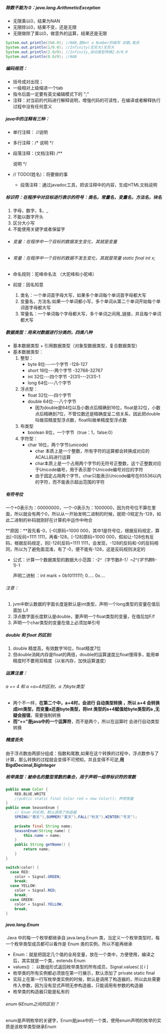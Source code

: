 ##### 除数不能为 0：java.lang.ArithmeticException

- 无限乘以0，结果为NAN
- 无限除以0，结果不变，还是无限
- 无限做除了乘以0，做意外的运算，结果还是无限

```java
System.out.println(1%0.0); //NAN,是Not a Number的缩写 非数,取余	
System.out.println(1/0.0); //Infinity(无穷大)无穷大
System.out.println(2.0/0); //Infinity,自动类型转换2.0/0.0
System.out.println(0.0/0); //NAN
```

##### 编码规范：

- 括号成对出现； 
- 一级相对上级缩进一个tab
- 指令后面一定要有英文编辑模式下的 ";"
- 注释：对当前的代码进行解释说明，增强代码的可读性，在编译或者解释执行过程中没有任何意义

##### java中的注释有三种：

- 单行注释： //说明

- 多行注释：/* 说明 */

- 段落注释：(文档注释)
  /**

  说明
  ​*/

- // TODO(姓名)：将要做的事
  
  - 段落注释：通过javadoc工具，把该注释中的内容，生成HTML文档说明

##### 标识符：在程序中对目标进行表示的符号：类名，常量名，变量名，方法名，块名

1. 字母，数字，$，_
2.  不能以数字开头
3. 区分大小写
4. 不能使用关键字或者保留字

- ###### 变量：在程序中一个目标的数据发生变化，其就是变量

- ###### 常量：在程序中一个目标的数据不发生变化，其就是常量 static final int x;

- 命名规则：驼峰命名法	（大驼峰和小驼峰）

- 前提：因名知意

  1. 类名：一个单词首字母大写，如果多个单词每个单词首字母都大写
  2. 变量名，方法名:如果一个单词都小写，多个单词从第二个单词开始每个单词首字母都大写
  3. 常量名：一个单词每个字母都大写，多个单词之间用_链接，并且每个单词都大写

##### 数据类型：用来对数据进行分类的，四类八种

- 基本数据类型  +  引用数据类型（对象型数据类型，复合数据类型）
- 基本数据类型：
  1. 整型：
     - byte  8位---一个字节  -128-127
     - short 16位---两个字节	-32768-32767
     - int   32位---四个字节 -2(31)---2(31)-1
     - long  64位---八个字节  
  2. 浮点型：
     - float 32位---四个字节
     - double 64位---八个字节
       - 因为double是64位以及小数点后精确到16位，float是32位，小数点后精确到7位，不管位数还是精确度呈二倍关系，因此把double叫做双精度型浮点数，float叫做单精度型浮点数
  3. 布类型	
     - boolean  8位，一个字节（true：1，false:0）
  4. 字符型：
     - char 16位，两个字节(unicode)
       - char 本质上是一个整数，所有字符的运算都会转换成对应的ACALL码进行运算
       - char本质上是一个占用两个字节的无符号正整数，这个正整数对应于Unicode编号，用于表示那个Unicode编号对应的字符
       - 由于固定占用两个字节，char只能表示Unicode编号在65536以内的字符，而不能表示超出范围的字符

##### 有符号位

一个+0表示为：00000000，一个-0表示为：1000000，因为符号位不算在里面，所以就会有两个0，所以从一开始发明二进制的时候，就把-0规定为-128，如此二进制的补码就刚好在计算机中运作中吻合

**原因：**首先看-0，[-0]原码=1000 000，其中1是符号位，根据反码规定，算出[-0]反码=1111 1111，再看-128，[-128]原码=1000 000，假如让-128也有反码，根据反码规定，则[-128]反码=1111 1111，会发现，-128的反码和-0的反码相同，所以为了避免面混淆，有了-0，便不能有-128，这是反码规则决定的

- 公式：计算一个数据类型的数据大小范围：-2^（字节数*8-1）~2^(字节数*8-1)-1


	声明二进制 ：int mark = 0b10111111;     0.....   0x.... 

###### 注意：	

1. jvm中默认数据的字面长度是默认是int类型，声明一个long类型的变量在值后面加 L/l
2. 浮点数字面长度默认是double，要声明一个float类型的变量，在值后加F/f
3. 声明一个char类型的变量在值上必须加单引号

##### double 和 float 的区别:

1. double 精度高，有效数字16位，float精度7位
2. 但double消耗内存是float的两倍，double的运算速度比float慢得多，能用单精度时不要用双精度（以省内存，加快运算速度）

##### 运算注意：

###### a += 4 和 a =a+4的区别，a 为byte类型

- 两个不一样，**在第二个中，a+4时，会进行 自动类型转换 ，所以 a+4 会转换成int类型，而变量a还是byte类型，将int 类型的a+4赋值给byte类型的a ,无疑会报错**，需要强制转换
-  **而“+=”是java中的一个运算符**，而不是两个，所以在运算时 会进行自动类型转换

##### 精度丢失

​	由于浮点数由两部分组成：指数和尾数,如果在这个转换的过程中，浮点数参与了计算，那么转换的过程就会变得不可预知，并且变得不可逆,**用BigdDecimal,BigInteger**

##### 枚举类型：被命名的整型常数的集合，用于声明一组带标识符的常数

```java
public enum Color {
	RED,BLUE,WRITE
	//public static final Color red = new Color(); 声明常量
}
public enum SeasonEnum {
  	// Enum 的实例，默认调用了构造器
    SPRING("春天"),SUMMER("夏天"),FALL("秋天"),WINTER("冬天");
    
    private final String name;
    SeasonEnum(String name) {
        this.name = name;
    }
    public String getName() {
        return name;
    }
}

switch(color) {
  case RED:
    color = Signal.GREEN;
    break;
  case YELLOW:
    color = Signal.RED;
    break;
  case GREEN:
    color = Signal.YELLOW;
    break;
}
```

##### java.lang.Enum

​	Java 中的每一个枚举都继承自 java.lang.Enum 类，当定义一个枚举类型时，每一个枚举类型成员都可以看作是 Enum 类的实例，所以不能再继承

- Enum：就是把固定几个值的全局变量，放在一个类中，方便使用，编译之后，其实就是一个类，extends Enum
- values() ： 以数组形式返回枚举类型的所有成员，Signal.values( )[ i ]
- 枚举类的所有实例都必须放在第一行展示，默认添加了 private static final
- 实际上在第一行写枚举类实例的时候，默认是调用了构造器的，所以此处需要传入参数，因为没有显式声明无参构造器，只能调用有参数的构造器
- 枚举类的构造器只能是私有的

###### enum与Enum之间的区别？

​	enum是声明枚举的关键字，Enum是java中的一个类，使用enum声明的枚举的实质是该枚举类型继承Enum



